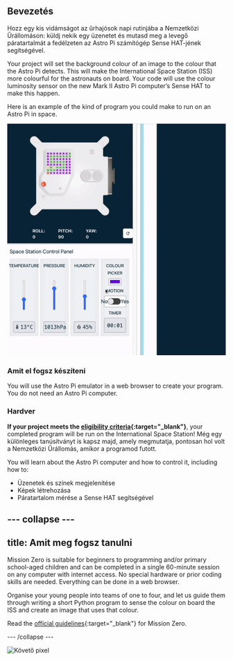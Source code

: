 ## Bevezetés

Hozz egy kis vidámságot az űrhajósok napi rutinjába a Nemzetközi Űrállomáson: küldj nekik egy üzenetet és mutasd meg a levegő páratartalmát a fedélzeten az Astro Pi számítógép Sense HAT-jének segítségével.

Your project will set the background colour of an image to the colour that the Astro Pi detects. This will make the International Space Station (ISS) more colourful for the astronauts on board. Your code will use the colour luminosity sensor on the new Mark II Astro Pi computer’s Sense HAT to make this happen.

Here is an example of the kind of program you could make to run on an Astro Pi in space.

![The Sense HAT emulator running a sample program with a snake that's background colour changes to the colour sense.](images/finished.gif)

### Amit el fogsz készíteni

You will use the Astro Pi emulator in a web browser to create your program. You do not need an Astro Pi computer.

### Hardver

**If your project meets the [eligibility criteria](https://astro-pi.org/mission-zero/eligibility){:target="_blank"}**, your completed program will be run on the International Space Station! Még egy különleges tanúsítványt is kapsz majd, amely megmutatja, pontosan hol volt a Nemzetközi Űrállomás, amikor a programod futott.

You will learn about the Astro Pi computer and how to control it, including how to:
+ Üzenetek és színek megjelenítése
+ Képek létrehozása
+ Páratartalom mérése a Sense HAT segítségével

--- collapse ---
---
title: Amit meg fogsz tanulni
---

Mission Zero is suitable for beginners to programming and/or primary school-aged children and can be completed in a single 60-minute session on any computer with internet access. No special hardware or prior coding skills are needed. Everything can be done in a web browser.

Organise your young people into teams of one to four, and let us guide them through writing a short Python program to sense the colour on board the ISS and create an image that uses that colour.

Read the [official guidelines](https://astro-pi.org/mission-zero/guidelines){:target="_blank"} for Mission Zero.

--- /collapse ---

![Követő pixel](https://code.org/api/hour/begin_raspberrypi_astropi.png)
